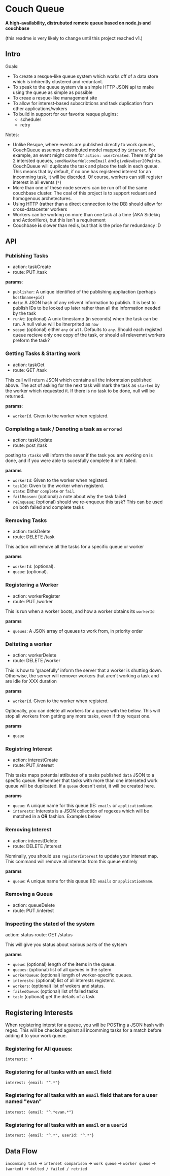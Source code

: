 # Couch Queue
**A high-availability, distrubuted remote queue based on node.js and couchbase**

(this readme is very likely to change until this project reached v1.)

## Intro

Goals: 

- To create a resque-like queue system which works off of a data store which is inhirently clustered and reduntant.  
- To speak to the queue system via a simple HTTP JSON api to make using the queue as simple as possible
- To creae a resque-like management site
- To allow for interest-based subscribtions and task duplication from other applications/wokers
- To build in support for our favorite resque plugins:
  - scheduler
  - retry

Notes:

- Unlike Resque, where events are published directly to work queues, CouchQueue assumes a distributed model mapped by `interest`.  For example, an event might come for `action: userCreated`.  There might be 2 intersted queues, `sendNewUserWelcomeEmail` and `giveNewUser20Points`.  CouchQueue will duplicate the task and place the task in each queue.  This means that by default, if no one has registered interest for an incomming task, it will be discrded.  Of course, workers can still register interest in all events (`*`)
- More than one of these node servers can be run off of the same couchbase cluster.  The coal of this project is to support reduant and homogenous archetectures.
- Using HTTP (rather than a direct connection to the DB) should allow for cross-datacenter workers
- Workers can be working on more than one task at a time (AKA Sidekiq and ActionHero), but this isn't a requirement
- Couchbase **is** slower than redis, but that is the price for redundancy :D

## API

### Publishing Tasks

- action: taskCreate
- route: PUT /task

**params**:
- `publisher`: A unique identified of the publishing appliaction (perhaps `hostbname+pid`)
- `data`: A JSON hash of any relivent information to publish.  It is best to publish IDs to be looked up later rather than all the information needed by the task
- `runAt`: (optional) A unix timestamp (in seconds) when the task can be run.  A null value will be itnerprited as `now`
- `scope`: (optional) either `any` or `all`.  Defaults to `any`.  Should each registed queue recieve only one copy of the task, or should all relevemnt workers preform the task?

### Getting Tasks & Starting work

- action: taskGet
- route: GET /task

This call will return JSON which contains all the informtaion published above.  The act of asking for the next task will mark the task as `started` by the worker which requested it.  If there is no task to be done, null will be returned.

**params**:
- `workerId`.  Given to the worker when registerd.

### Completing a task / Denoting a task as `errored`

- action: taskUpdate
- route: post /task

posting to `/tasks` will inform the sever if the task you are working on is done, and if you were able to sucesfully complete it or it failed.

**params**
- `workerId`:  Given to the worker when registerd.
- `taskId`:  Given to the worker when registerd.
- `state`:  Either `complete` or `fail`.
- `failReason`: (optional) a note about why the task failed
- `reEnqueue`; (optional) should we re-enqueue this task?  This can be used on both failed and complete tasks

### Removing Tasks

- action: taskDelete
- route: DELETE /task

This action will remove all the tasks for a specific queue or worker

**params**
- `workerId`: (optional).
- `queue`: (optional).

### Registering a Worker

- action: workerRegister
- route: PUT /worker

This is run when a worker boots, and how a worker obtains its `workerId`

**params**
- `queues`: A JSON array of queues to work from, in priority order

### Delteting a worker

- action: workerDelete
- route: DELETE /worker

This is how to 'gracefully' inform the server that a worker is shutting down.  Otherwise, the server will remover workers that aren't working a task and are idle for XXX duration

**params**
- `workerId`.  Given to the worker when registerd.

Optionally, you can delete all workers for a queue with the below.  This will stop all workers from getting any more tasks, even if they requst one.

**params**
- `queue`

### Registring Interest

- action: interestCreate
- route: PUT /interest

This tasks maps potential attibutes of a tasks published `data` JSON to a specfic queue.  Remember that tasks with more than one interseted work queue will be duplicated.  If a `queue` doesn't exist, it will be created here.

**params**
- `queue`:  A unique name for this queue (IE: `emails` or `applicationName`.
- `interests`: Interests is a JSON collection of regexes which will be matched in a **OR** fashion. Examples below

### Removing Interest

- action: interestDelete
- route: DELETE /interest

Nominally, you should use `registerInterest` to update your interest map.  This command will remove all interests from this queue entirely

**params**
- `queue`:  A unique name for this queue (IE: `emails` or `applicationName`.

### Removing a Queue

- action: queueDelete
- route: PUT /interest

### Inspecting the stated of the system

action: status
route: GET /status

This will give you status about various parts of the sytsem

**params**
- `queue`:  (optional) length of the items in the queue.
- `queues`: (optional) list of all queues in the sytem.
- `workerQueue`: (optional) length of worker-specific queues.
- `interests`: (optional) list of all interests registerd.
- `workers`: (optional) list of wokers and status.
- `failedQueue`: (optional) list of failed tasks
- `task`: (optional) get the details of a task 

## Registering Interests

When registering interst for a queue, you will be POSTing a JSON hash with regex.   This will be checked against all incomming tasks for a match before adding it to your work queue.  

### Registering for All queues:
`interests: *`

### Registering for all tasks with an `email` field
`interest: {email: "^.*"}`

### Registering for all tasks with an `email` field that are for a user named "evan"
`interest: {email: "^.*evan.*"}`

### Registering for all tasks with an `email` or a `userId`
`interest: {email: "^.*", userId: "^.*"}`

## Data Flow

`incomming task` -> `interset comparison` -> `work queue` -> `worker queue` -> `(worked)` -> `delted / failed / retried`

